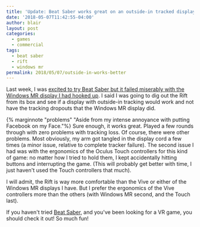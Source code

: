 ```yaml
---
title: 'Update: Beat Saber works great on an outside-in tracked display (the Rift)'
date: '2018-05-07T11:42:55-04:00'
author: blair
layout: post
categories:
  - games
  - commercial
tags:
  - beat saber
  - rift
  - windows mr
permalink: 2018/05/07/outside-in-works-better
---
```

Last week, I was [excited to try Beat Saber but it failed miserably with the Windows MR display I had hooked up](https://blairmacintyre.me/2018/05/01/beat-saber-windows-mr-fail).  I said I was going to dig out the Rift from its box and see if a display with outside-in tracking would work and not have the tracking dropouts that the Windows MR display did.

{% marginnote "problems" "Aside from my intense annoyance with putting Facebook on my Face."%} Sure enough, it works great.  Played a few rounds through with zero problems with tracking loss.  Of course, there were other problems.  Most obviously, my arm got tangled in the display cord a few times (a minor issue, relative to complete tracker failure).  The second issue I had was with the ergonomics of the Oculus Touch controllers for this kind of game:  no matter how I tried to hold them, I kept accidentally hitting buttons and interrupting the game.  (This will probably get better with time, I just haven't used the Touch controllers that much). 

I will admit, the Rift is way more comfortable than the Vive or either of the Windows MR displays I have.  But I prefer the ergonomics of the Vive controllers more than the others (with Windows MR second, and the Touch last).

If you haven't tried [Beat Saber](https://store.steampowered.com/app/620980/Beat_Saber/), and you've been looking for a VR game, you should check it out! So much fun!
